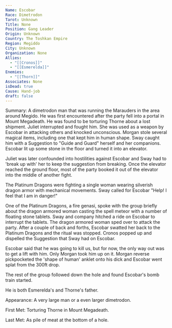 ```yaml
---
Name: Escobar
Race: Dimetrodon
Tarot: Unknown
Title: None
Position: Gang Leader
Origin: Unknown
Country: The Toshkan Empire
Region: Megiddo
City: Unknown
Organization: None
Allies:
  - "[[Cronos]]"
  - "[[Esmerelda]]"
Enemies:
  - "[[Thorn]]"
Associates: None
isDead: true
Cause: Hand-job
draft: false
---
```

Summary:
A dimetrodon man that was running the Marauders in the area around Megido. He was first encountered after the party fell into a portal in Mount Megadeath. He was found to be torturing Thorne about a lost shipment. Juliet interrupted and fought him. She was used as a weapon by Escobar in attacking others and knocked unconscious. Morgan stole several magical items, including one that kept him in human shape. Sway caught him with a Suggestion to "Guide and Guard" herself and her companions. Escobar lit up some stone in the floor and turned it into an elevator. 

Juliet was later confounded into hostilities against Escobar and Sway had to 'break up with' her to keep the suggestion from breaking. Once the elevator reached the ground floor, most of the party booked it out of the elevator into the middle of another fight. 

The Platinum Dragons were fighting a single woman wearing silverish dragon armor with mechanical movements. Sway called for Escobar "Help! I feel that I am in danger!" 

One of the Platinum Dragons, a fire genasi, spoke with the group briefly about the dragon armored woman casting the spell meteor with a number of floating stone tablets. Sway and company hitched a ride on Escobar to interrupt the tablets. The dragon armored woman sped over to attack the party. After a couple of back and forths, Escobar swatted her back to the Platinum Dragons and the ritual was stopped. Cronos popped up and dispelled the Suggestion that Sway had on Escobar. 

Escobar said that he was going to kill us, but for now, the only way out was to get a lift with him. Only Morgan took him up on it. Morgan reverse pickpocketed the 'shape of human' anklet onto his dick and Escobar went splat from the 300ft drop.

The rest of the group followed down the hole and found Escobar's bomb train started. 

He is both Esmerelda's and Thorne's father. 

Appearance: 
A very large man or a even larger dimetrodon.

First Met: 
Torturing Thorne in Mount Megadeath.

Last Met: 
As pile of meat at the bottom of a hole.